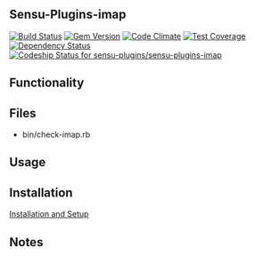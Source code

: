 ## Sensu-Plugins-imap

[![Build Status](https://travis-ci.org/sensu-plugins/sensu-plugins-imap.svg?branch=master)](https://travis-ci.org/sensu-plugins/sensu-plugins-imap)
[![Gem Version](https://badge.fury.io/rb/sensu-plugins-imap.svg)](http://badge.fury.io/rb/sensu-plugins-imap)
[![Code Climate](https://codeclimate.com/github/sensu-plugins/sensu-plugins-imap/badges/gpa.svg)](https://codeclimate.com/github/sensu-plugins/sensu-plugins-imap)
[![Test Coverage](https://codeclimate.com/github/sensu-plugins/sensu-plugins-imap/badges/coverage.svg)](https://codeclimate.com/github/sensu-plugins/sensu-plugins-imap)
[![Dependency Status](https://gemnasium.com/sensu-plugins/sensu-plugins-imap.svg)](https://gemnasium.com/sensu-plugins/sensu-plugins-imap)
[![Codeship Status for sensu-plugins/sensu-plugins-imap](https://codeship.com/projects/33e9b8c0-e95c-0132-0bbe-56071da69c74/status?branch=master)](https://codeship.com/projects/82944)

## Functionality

## Files
 * bin/check-imap.rb

## Usage

## Installation

[Installation and Setup](https://github.com/sensu-plugins/documentation/blob/master/user_docs/installation_instructions.md)

## Notes
